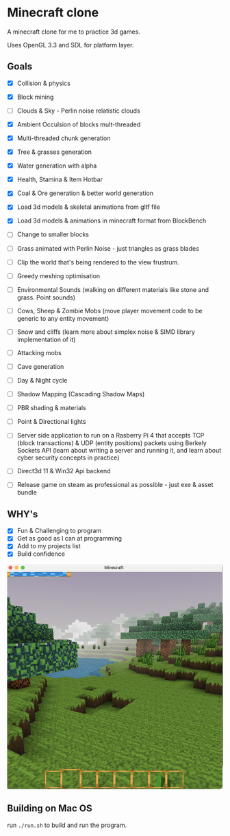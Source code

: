 # Minecraft clone

A minecraft clone for me to practice 3d games.

Uses OpenGL 3.3 and SDL for platform layer.

## Goals
- [x] Collision & physics
- [x] Block mining
- [ ] Clouds & Sky - Perlin noise relatistic clouds 
- [x] Ambient Occulsion of blocks mult-threaded
- [x] Multi-threaded chunk generation
- [x] Tree & grasses generation
- [x] Water generation with alpha 
- [x] Health, Stamina & Item Hotbar
- [x] Coal & Ore generation & better world generation 
- [x] Load 3d models & skeletal animations from gltf file
- [x] Load 3d models & animations in minecraft format from BlockBench
- [ ] Change to smaller blocks
- [ ] Grass animated with Perlin Noise - just triangles as grass blades
- [ ] Clip the world that's being rendered to the view frustrum. 
- [ ] Greedy meshing optimisation
- [ ] Environmental Sounds (walking on different materials like stone and grass. Point sounds)
- [ ] Cows, Sheep & Zombie Mobs (move player movement code to be generic to any entity movement)
- [ ] Snow and cliffs (learn more about simplex noise & SIMD library implementation of it)
- [ ] Attacking mobs 
- [ ] Cave generation
- [ ] Day & Night cycle
- [ ] Shadow Mapping (Cascading Shadow Maps)
- [ ] PBR shading & materials
- [ ] Point & Directional lights
- [ ] Server side application to run on a Rasberry Pi 4 that accepts TCP (block transactions) & UDP (entity positions) packets using Berkely Sockets API (learn about writing a server and running it, and learn about cyber security concepts in practice)
- [ ] Direct3d 11 & Win32 Api backend
- [ ] Release game on steam as professional as possible - just exe & asset bundle 


## WHY's
- [x] Fun & Challenging to program
- [x] Get as good as I can at programming
- [x] Add to my projects list
- [x] Build confidence

![](screenshot2.png) 

## Building on Mac OS
run ```./run.sh``` to build and run the program. 

